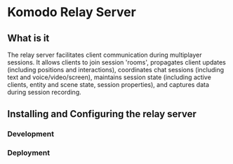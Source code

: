 # Komodo Relay Server

## What is it
The relay server facilitates client communication during multiplayer sessions. It allows clients to join session 'rooms', propagates client updates (including positions and interactions), coordinates chat sessions (including text and voice/video/screen), maintains session state (including active clients, entity and scene state, session properties), and captures data during session recording. 

## Installing and Configuring the relay server

### Development

### Deployment

